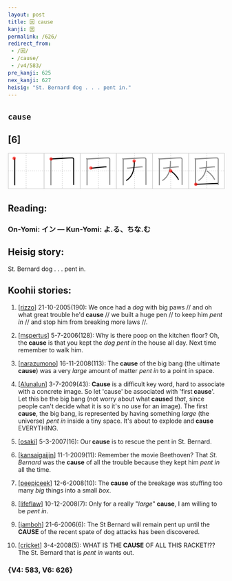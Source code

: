 ```yaml
---
layout: post
title: 因 cause
kanji: 因
permalink: /626/
redirect_from:
 - /因/
 - /cause/
 - /v4/583/
pre_kanji: 625
nex_kanji: 627
heisig: "St. Bernard dog . . . pent in."
---
```


## `cause`

## [6]

<div class="stroke"><img src="../images/E59BA0.png" /></div>

## Reading:

### On-Yomi: イン &mdash; Kun-Yomi: よ.る、ちな.む

## Heisig story:

St. Bernard dog . . . pent in.

## Koohii stories:

1) [<a href="http://kanji.koohii.com/profile/rizzo">rizzo</a>] 21-10-2005(190): We once had a <em>dog</em> with big paws // and oh what great trouble he&#039;d<strong> cause</strong> // we built a huge pen // to keep him <em>pent in</em> // and stop him from breaking more laws //.

2) [<a href="http://kanji.koohii.com/profile/mspertus">mspertus</a>] 5-7-2006(128): Why is there poop on the kitchen floor? Oh, the<strong> cause</strong> is that you kept the <em>dog</em> <em>pent in</em> the house all day. Next time remember to walk him.

3) [<a href="http://kanji.koohii.com/profile/narazumono">narazumono</a>] 16-11-2008(113): The<strong> cause</strong> of the big bang (the ultimate<strong> cause</strong>) was a very <em>large</em> amount of matter <em>pent in</em> to a point in space.

4) [<a href="http://kanji.koohii.com/profile/Alunalun">Alunalun</a>] 3-7-2009(43): <strong>Cause</strong> is a difficult key word, hard to associate with a concrete image. So let &#039;cause&#039; be associated with &#039;first<strong> cause</strong>&#039;. Let this be the big bang (not worry about what<strong> cause</strong>d <em>that</em>, since people can&#039;t decide what it is so it&#039;s no use for an image). The first<strong> cause</strong>, the big bang, is represented by having something <em>large</em> (the universe) <em>pent in</em> inside a tiny space. It&#039;s about to explode and<strong> cause</strong> EVERYTHING.

5) [<a href="http://kanji.koohii.com/profile/osaki">osaki</a>] 5-3-2007(16): Our<strong> cause</strong> is to rescue the pent in St. Bernard.

6) [<a href="http://kanji.koohii.com/profile/kansaigaijin">kansaigaijin</a>] 11-1-2009(11): Remember the movie Beethoven? That <em>St. Bernard</em> was the <strong>cause</strong> of all the trouble because they kept him <em>pent in</em> all the time.

7) [<a href="http://kanji.koohii.com/profile/peepiceek">peepiceek</a>] 12-6-2008(10): The<strong> cause</strong> of the breakage was stuffing too many <em>big</em> things into a small <em>box</em>.

8) [<a href="http://kanji.koohii.com/profile/lifeflaw">lifeflaw</a>] 10-12-2008(7): Only for a really &quot;<em>large</em>&quot;<strong> cause</strong>, I am willing to be <em>pent in</em>.

9) [<a href="http://kanji.koohii.com/profile/jamboh">jamboh</a>] 21-6-2006(6): The St Bernard will remain pent up until the<strong> CAUSE</strong> of the recent spate of dog attacks has been discovered.

10) [<a href="http://kanji.koohii.com/profile/cricket">cricket</a>] 3-4-2008(5): WHAT IS THE<strong> CAUSE</strong> OF ALL THIS RACKET!?? The St. Bernard that is <em>pent in</em> wants out.

### {V4: 583, V6: 626}
